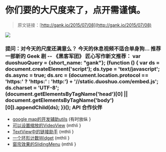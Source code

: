 # 你们要的大尺度来了，点开需谨慎。

> 原文链接：[http://gank.io/2015/07/08](http://gank.io/2015/07/08)

![](http://ww3.sinaimg.cn/large/7a8aed7bgw1etv4f9fro4j20hs0qowg6.jpg)

### 提问：对今天的尺度还满意么？                                                                        今天的休息视频不适合单身狗...                                                                                            推荐一部新的 Geek 剧 -- 《黑客军团》                                                                                    匠心写作新文推荐：                                                                                var duoshuoQuery = {short_name: "gank"};    (function () {        var ds = document.createElement('script');        ds.type = 'text/javascript';        ds.async = true;        ds.src = (document.location.protocol == 'https:' ? 'https:' : 'http:') + '//static.duoshuo.com/embed.js';        ds.charset = 'UTF-8';        (document.getElementsByTagName('head')[0]        || document.getElementsByTagName('body')[0]).appendChild(ds);    })();                                API                            合作伙伴                                    

* [google map的开发辅助utils](https://github.com/googlemaps/android) (有时放纵 }
* [可以设置缩放的VideoView](https://github.com/yqritc/Android) (mthli }
* [TextView中的链接助手](https://github.com/klinker24/Android) (mthli }
* [一个环形计数Widget](https://github.com/diogobernardino/CircularCounter) (mthli }
* [窗帘效果的SlidingMenu](https://github.com/7heaven/CurtainSlidingMenu) (mthli }

